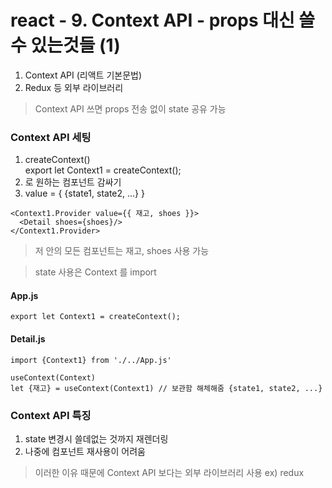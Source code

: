 react - 9. Context API - props 대신 쓸 수 있는것들 (1)
=================================================

1. Context API (리액트 기본문법)
2. Redux 등 외부 라이브러리

> Context API 쓰면 props 전송 없이 state 공유 가능

### Context API 세팅
1. createContext()   
  export let Context1 = createContext();
2. <Context> 로 원하는 컴포넌트 감싸기
3. value = { {state1, state2, ...} }
```
<Context1.Provider value={{ 재고, shoes }}>
  <Detail shoes={shoes}/>
</Context1.Provider>
```
> 저 안의 모든 컴포넌트는 재고, shoes 사용 가능   

> state 사용은 Context 를 import 
#### App.js
```
export let Context1 = createContext();
```
#### Detail.js
```
import {Context1} from './../App.js'
```
```
useContext(Context)
let {재고} = useContext(Context1) // 보관함 해체해줌 {state1, state2, ...}
```
### Context API 특징
1. state 변경시 쓸데없는 것까지 재렌더링
2. 나중에 컴포넌트 재사용이 어려움
> 이러한 이유 때문에 Context API 보다는 외부 라이브러리 사용 ex) redux
